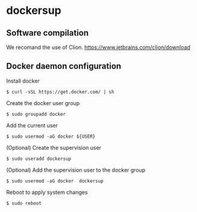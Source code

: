 # dockersup


## Software compilation

We recomand the use of Clion.
https://www.jetbrains.com/clion/download



## Docker daemon configuration

Install docker  
```
$ curl -sSL https://get.docker.com/ | sh
```

Create the docker user group  
```
$ sudo groupadd docker
```

Add the current user  
```
$ sudo usermod -aG docker ${USER}
```
 
(Optional) Create the supervision user  
```
$ sudo useradd dockersup
```

(Optional) Add the supervision user to the docker group  
```
$ sudo usermod -aG docker  dockersup
```

Reboot to apply system changes  
```
$ sudo reboot
```